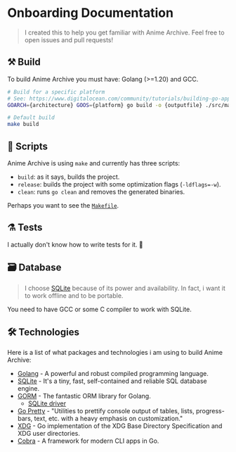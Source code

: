 # Onboarding Documentation

> I created this to help you get familiar with Anime Archive. Feel free to open issues and pull requests!

## ⚒ Build

To build Anime Archive you must have: Golang (>=1.20) and GCC.

```bash
# Build for a specific platform
# See: https://www.digitalocean.com/community/tutorials/building-go-applications-for-different-operating-systems-and-architectures
GOARCH={architecture} GOOS={platform} go build -o {outputfile} ./src/main.go

# Default build
make build
```

## 🔨 Scripts

Anime Archive is using `make` and currently has three scripts:

- `build`: as it says, builds the project.
- `release`: builds the project with some optimization flags (`-ldflags=-w`).
- `clean`: runs `go clean` and removes the generated binaries.

Perhaps you want to see the [`Makefile`](Makefile).

## ⚗ Tests

I actually don't know how to write tests for it. 🤡

## 🗃 Database

> I choose [SQLite](https://www.sqlite.org/index.html) because of its power and availability. In fact, i want it to work offline and to be portable.

You need to have GCC or some C compiler to work with SQLite.

## 🛠 Technologies

Here is a list of what packages and technologies i am using to build Anime Archive:

- [Golang](https://go.dev) - A powerful and robust compiled programming language.
- [SQLite](https://www.sqlite.org/index.html) - It's a tiny, fast, self-contained and reliable SQL database engine.
- [GORM](https://gorm.io) - The fantastic ORM library for Golang.
  - [SQLite driver](https://pkg.go.dev/gorm.io/driver/sqlite)
- [Go Pretty](https://github.com/jedib0t/go-pretty) - "Utilities to prettify console output of tables, lists, progress-bars, text, etc. with a heavy emphasis on customization."
- [XDG](https://pkg.go.dev/github.com/adrg/xdg) - Go implementation of the XDG Base Directory Specification and XDG user directories.
- [Cobra](https://cobra.dev) - A framework for modern CLI apps in Go.
